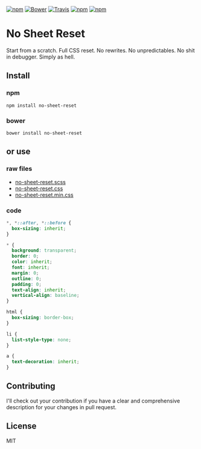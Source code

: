 [![npm](https://img.shields.io/npm/v/no-sheet-reset.svg?maxAge=2592000)](https://www.npmjs.com/package/no-sheet-reset)
[![Bower](https://img.shields.io/bower/v/no-sheet-reset.svg?maxAge=2592000)](https://github.com/godban/no-sheet-reset)
[![Travis](https://img.shields.io/travis/godban/no-sheet-reset.svg?maxAge=2592000)](https://travis-ci.org/godban/no-sheet-reset)
[![npm](https://img.shields.io/npm/dt/no-sheet-reset.svg?maxAge=2592000)](https://www.npmjs.com/package/no-sheet-reset)
[![npm](https://img.shields.io/npm/dm/no-sheet-reset.svg?maxAge=2592000)](https://www.npmjs.com/package/no-sheet-reset)

# No Sheet Reset
Start from a scratch. Full CSS reset. No rewrites. No unpredictables. No shit in debugger. Simply as hell.

## Install

### npm

```
npm install no-sheet-reset
```

### bower

```
bower install no-sheet-reset
```

## or use

### raw files

- [no-sheet-reset.scss](https://raw.githubusercontent.com/godban/no-sheet-reset/master/dist/_no-sheet-reset.scss)
- [no-sheet-reset.css](https://raw.githubusercontent.com/godban/no-sheet-reset/master/dist/no-sheet-reset.css)
- [no-sheet-reset.min.css](https://raw.githubusercontent.com/godban/no-sheet-reset/master/dist/no-sheet-reset.min.css)


### code


```css
*, *::after, *::before {
  box-sizing: inherit;
}

* {
  background: transparent;
  border: 0;
  color: inherit;
  font: inherit;
  margin: 0;
  outline: 0;
  padding: 0;
  text-align: inherit;
  vertical-align: baseline;
}

html {
  box-sizing: border-box;
}

li {
  list-style-type: none;
}

a {
  text-decoration: inherit;
}
```

## Contributing

I'll check out your contribution if you have a clear and comprehensive description for your changes in pull request.


## License

MIT
